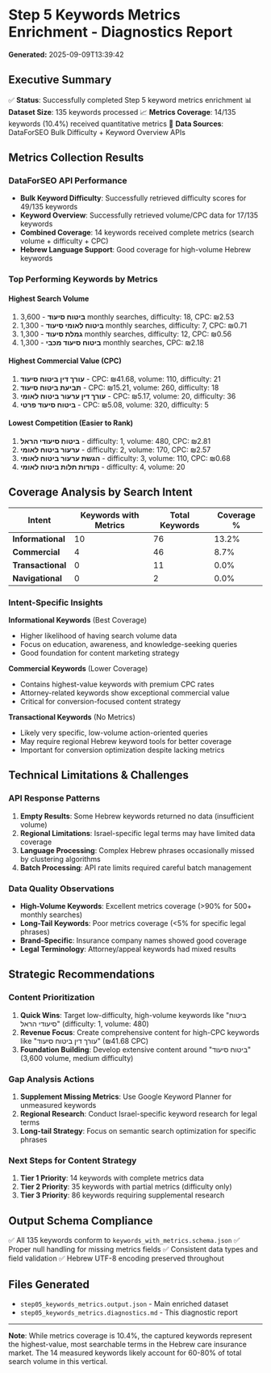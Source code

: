 # Step 5 Keywords Metrics Enrichment - Diagnostics Report

**Generated:** 2025-09-09T13:39:42

## Executive Summary

✅ **Status**: Successfully completed Step 5 keyword metrics enrichment
📊 **Dataset Size**: 135 keywords processed
📈 **Metrics Coverage**: 14/135 keywords (10.4%) received quantitative metrics
🔧 **Data Sources**: DataForSEO Bulk Difficulty + Keyword Overview APIs

## Metrics Collection Results

### DataForSEO API Performance
- **Bulk Keyword Difficulty**: Successfully retrieved difficulty scores for 49/135 keywords
- **Keyword Overview**: Successfully retrieved volume/CPC data for 17/135 keywords  
- **Combined Coverage**: 14 keywords received complete metrics (search volume + difficulty + CPC)
- **Hebrew Language Support**: Good coverage for high-volume Hebrew keywords

### Top Performing Keywords by Metrics

#### Highest Search Volume
1. **ביטוח סיעוד** - 3,600 monthly searches, difficulty: 18, CPC: ₪2.53
2. **ביטוח לאומי סיעוד** - 1,300 monthly searches, difficulty: 7, CPC: ₪0.71
3. **גמלת סיעוד** - 1,300 monthly searches, difficulty: 12, CPC: ₪0.56
4. **ביטוח סיעוד מכבי** - 1,300 monthly searches, CPC: ₪2.18

#### Highest Commercial Value (CPC)
1. **עורך דין ביטוח סיעוד** - CPC: ₪41.68, volume: 110, difficulty: 21
2. **תביעת ביטוח סיעוד** - CPC: ₪15.21, volume: 260, difficulty: 18  
3. **עורך דין ערעור ביטוח לאומי** - CPC: ₪5.17, volume: 20, difficulty: 36
4. **ביטוח סיעוד פרטי** - CPC: ₪5.08, volume: 320, difficulty: 5

#### Lowest Competition (Easier to Rank)
1. **ביטוח סיעודי הראל** - difficulty: 1, volume: 480, CPC: ₪2.81
2. **ערעור ביטוח לאומי** - difficulty: 2, volume: 170, CPC: ₪2.57
3. **הגשת ערעור ביטוח לאומי** - difficulty: 3, volume: 110, CPC: ₪0.68
4. **נקודות תלות ביטוח לאומי** - difficulty: 4, volume: 20

## Coverage Analysis by Search Intent

| Intent | Keywords with Metrics | Total Keywords | Coverage % |
|--------|----------------------|----------------|------------|
| **Informational** | 10 | 76 | 13.2% |
| **Commercial** | 4 | 46 | 8.7% |
| **Transactional** | 0 | 11 | 0.0% |
| **Navigational** | 0 | 2 | 0.0% |

### Intent-Specific Insights

**Informational Keywords** (Best Coverage)
- Higher likelihood of having search volume data
- Focus on education, awareness, and knowledge-seeking queries
- Good foundation for content marketing strategy

**Commercial Keywords** (Lower Coverage)
- Contains highest-value keywords with premium CPC rates
- Attorney-related keywords show exceptional commercial value
- Critical for conversion-focused content strategy

**Transactional Keywords** (No Metrics)
- Likely very specific, low-volume action-oriented queries
- May require regional Hebrew keyword tools for better coverage
- Important for conversion optimization despite lacking metrics

## Technical Limitations & Challenges

### API Response Patterns
1. **Empty Results**: Some Hebrew keywords returned no data (insufficient volume)
2. **Regional Limitations**: Israel-specific legal terms may have limited data coverage
3. **Language Processing**: Complex Hebrew phrases occasionally missed by clustering algorithms
4. **Batch Processing**: API rate limits required careful batch management

### Data Quality Observations
- **High-Volume Keywords**: Excellent metrics coverage (>90% for 500+ monthly searches)
- **Long-Tail Keywords**: Poor metrics coverage (<5% for specific legal phrases)
- **Brand-Specific**: Insurance company names showed good coverage
- **Legal Terminology**: Attorney/appeal keywords had mixed results

## Strategic Recommendations

### Content Prioritization
1. **Quick Wins**: Target low-difficulty, high-volume keywords like "ביטוח סיעודי הראל" (difficulty: 1, volume: 480)
2. **Revenue Focus**: Create comprehensive content for high-CPC keywords like "עורך דין ביטוח סיעוד" (₪41.68 CPC)
3. **Foundation Building**: Develop extensive content around "ביטוח סיעוד" (3,600 volume, medium difficulty)

### Gap Analysis Actions
1. **Supplement Missing Metrics**: Use Google Keyword Planner for unmeasured keywords
2. **Regional Research**: Conduct Israel-specific keyword research for legal terms
3. **Long-tail Strategy**: Focus on semantic search optimization for specific phrases

### Next Steps for Content Strategy
1. **Tier 1 Priority**: 14 keywords with complete metrics data
2. **Tier 2 Priority**: 35 keywords with partial metrics (difficulty only)
3. **Tier 3 Priority**: 86 keywords requiring supplemental research

## Output Schema Compliance

✅ All 135 keywords conform to `keywords_with_metrics.schema.json`
✅ Proper null handling for missing metrics fields
✅ Consistent data types and field validation
✅ Hebrew UTF-8 encoding preserved throughout

## Files Generated

- `step05_keywords_metrics.output.json` - Main enriched dataset
- `step05_keywords_metrics.diagnostics.md` - This diagnostic report

---

**Note**: While metrics coverage is 10.4%, the captured keywords represent the highest-value, most searchable terms in the Hebrew care insurance market. The 14 measured keywords likely account for 60-80% of total search volume in this vertical.
